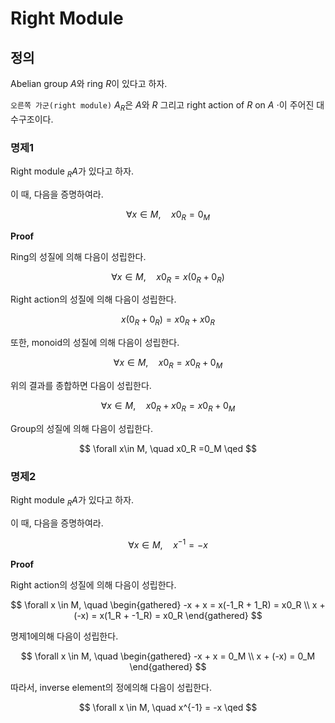 # Right Module
## 정의
Abelian group $A$와 ring $R$이 있다고 하자.

`오른쪽 가군(right module)` $A_R$은 $A$와 $R$ 그리고 right action of $R$ on $A$ $\cdot$이 주어진 대수구조이다.

### 명제1
Right module $_RA$가 있다고 하자.

이 때, 다음을 증명하여라.

$$ \forall x \in M, \quad  x0_R =0_M $$

**Proof**

Ring의 성질에 의해 다음이 성립한다.

$$ \forall x\in M, \quad x0_R = x(0_R + 0_R) $$

Right action의 성질에 의해 다음이 성립한다. 

$$ x(0_R + 0_R) = x0_R + x0_R $$

또한, monoid의 성질에 의해 다음이 성립한다.

$$ \forall x\in M, \quad x0_R = x0_R + 0_M $$

위의 결과를 종합하면 다음이 성립한다.

$$ \forall x\in M, \quad x0_R + x0_R = x0_R + 0_M $$

Group의 성질에 의해 다음이 성립한다.

$$ \forall x\in M, \quad x0_R =0_M \qed $$

### 명제2
Right module $_RA$가 있다고 하자.

이 때, 다음을 증명하여라.

$$ \forall x \in M, \quad x^{-1} = -x $$

**Proof**

Right action의 성질에 의해 다음이 성립한다. 

$$ \forall x \in M, \quad \begin{gathered} -x + x = x(-1_R + 1_R) = x0_R \\ x + (-x) = x(1_R + -1_R) = x0_R  \end{gathered}  $$

명제1에의해 다음이 성립한다.

$$ \forall x \in M, \quad \begin{gathered} -x + x = 0_M \\ x + (-x) = 0_M  \end{gathered}  $$

따라서, inverse element의 정에의해 다음이 성립한다.

$$ \forall x \in M, \quad x^{-1} = -x \qed $$